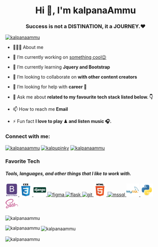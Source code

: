 <h1 align="center">Hi 👋, I'm kalpanaAmmu</h1>
<h3 align="center">Success is not a DISTINATION, it a JOURNEY.❤️</h3>


<p align="left"> <a href="https://github.com/ryo-ma/github-profile-trophy"><img src="https://github-profile-trophy.vercel.app/?username=kalpanaammu" alt="kalpanaammu" /></a> </p>

- 🙆🏻‍♀️ About me

- 🔭 I’m currently working on [something cool😉](https://github.com/KalpanaAmmu/FrontEnd_Framework_Chellenges)
- 🌱 I’m currently learning **Jquery and Bootstrap**
- 👯 I’m looking to collaborate on **with other content creators**
- 🤝 I’m looking for help with **career 🏢**
- 💬 Ask me about **related to my favourite tech stack listed below. 👇️**
- 📫 How to reach me **Email**
- ⚡ Fun fact **I love to play ♟ and listen music 🎧.**

<h3 align="left">Connect with me:</h3>
<p align="left">
<a href="https://dev.to/kalpanaammu" target="blank"><img align="center" src="https://cdn.jsdelivr.net/npm/simple-icons@3.0.1/icons/dev-dot-to.svg" alt="kalpanaammu" height="30" width="40" /></a>
<a href="https://dribbble.com/kalpupinky" target="blank"><img align="center" src="https://raw.githubusercontent.com/rahuldkjain/github-profile-readme-generator/master/src/images/icons/Social/dribbble.svg" alt="kalpupinky" height="30" width="40" /></a>
<a href="https://www.hackerrank.com/kalpanaammu" target="blank"><img align="center" src="https://raw.githubusercontent.com/rahuldkjain/github-profile-readme-generator/master/src/images/icons/Social/hackerrank.svg" alt="kalpanaammu" height="30" width="40" /></a>
</p>

<h3 align="left">Favorite Tech</h3>
<h5>Tools, languages, and other things that I like to work with.</h5>
<p align="left"> <a href="https://getbootstrap.com" target="_blank"> <img src="https://raw.githubusercontent.com/devicons/devicon/master/icons/bootstrap/bootstrap-plain-wordmark.svg" alt="bootstrap" width="40" height="40"/> </a> <a href="https://www.w3schools.com/css/" target="_blank"> <img src="https://raw.githubusercontent.com/devicons/devicon/master/icons/css3/css3-original-wordmark.svg" alt="css3" width="40" height="40"/> </a> <a href="https://www.djangoproject.com/" target="_blank"> <img src="https://raw.githubusercontent.com/devicons/devicon/master/icons/django/django-original.svg" alt="django" width="40" height="40"/> </a> <a href="https://www.figma.com/" target="_blank"> <img src="https://www.vectorlogo.zone/logos/figma/figma-icon.svg" alt="figma" width="40" height="40"/> </a> <a href="https://flask.palletsprojects.com/" target="_blank"> <img src="https://www.vectorlogo.zone/logos/pocoo_flask/pocoo_flask-icon.svg" alt="flask" width="40" height="40"/> </a> <a href="https://git-scm.com/" target="_blank"> <img src="https://www.vectorlogo.zone/logos/git-scm/git-scm-icon.svg" alt="git" width="40" height="40"/> </a> <a href="https://www.w3.org/html/" target="_blank"> <img src="https://raw.githubusercontent.com/devicons/devicon/master/icons/html5/html5-original-wordmark.svg" alt="html5" width="40" height="40"/> </a> <a href="https://www.microsoft.com/en-us/sql-server" target="_blank"> <img src="https://www.svgrepo.com/show/303229/microsoft-sql-server-logo.svg" alt="mssql" width="40" height="40"/> </a> <a href="https://www.mysql.com/" target="_blank"> <img src="https://raw.githubusercontent.com/devicons/devicon/master/icons/mysql/mysql-original-wordmark.svg" alt="mysql" width="40" height="40"/> </a> <a href="https://www.python.org" target="_blank"> <img src="https://raw.githubusercontent.com/devicons/devicon/master/icons/python/python-original.svg" alt="python" width="40" height="40"/> </a> <a href="https://sass-lang.com" target="_blank"> <img src="https://raw.githubusercontent.com/devicons/devicon/master/icons/sass/sass-original.svg" alt="sass" width="40" height="40"/> </a> </p>


<p align="left"> <img src="https://komarev.com/ghpvc/?username=kalpanaammu&label=Profile%20views&color=0e75b6&style=flat" alt="kalpanaammu" /> </p>

<p><img align="left" src="https://github-readme-stats.vercel.app/api/top-langs?username=kalpanaammu&show_icons=true&locale=en&layout=compact" alt="kalpanaammu" /></p>

<p>&nbsp;<img align="center" src="https://github-readme-stats.vercel.app/api?username=kalpanaammu&show_icons=true&locale=en" alt="kalpanaammu" /></p>

<p><img align="center" src="https://github-readme-streak-stats.herokuapp.com/?user=kalpanaammu&" alt="kalpanaammu" /></p>

